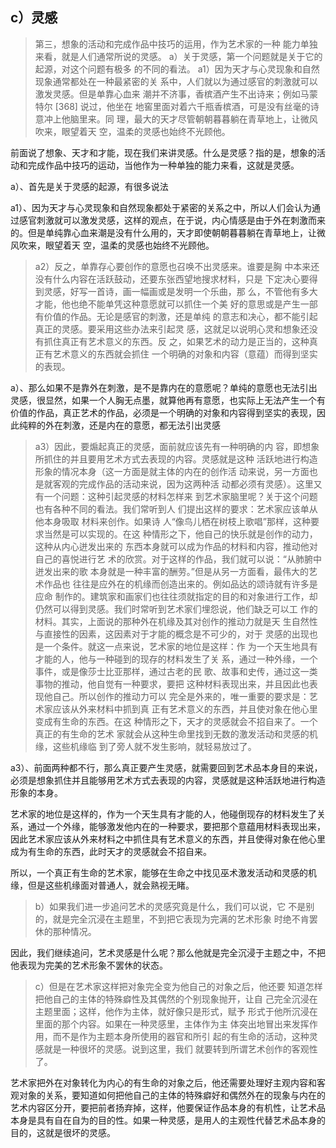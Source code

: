 <h2>c）灵感</h2><blockquote data-pid="SNWVmphR">第三，想象的活动和完成作品中技巧的运⽤，作为艺术家的⼀种 能⼒单独来看，就是⼈们通常所说的灵感。 a）关于灵感，第⼀个问题就是关于它的起源，对这个问题有极多 的不同的看法。 a1）因为天才与⼼灵现象和⾃然现象通常都处在⼀种最紧密的关 系中，⼈们就以为通过感官的刺激就可以激发灵感。但是单靠⼼⾎来 潮并不济事，⾹槟酒产⽣不出诗来；例如⻢蒙特尔 [368] 说过，他坐在 地窖⾥⾯对着六千瓶⾹槟酒，可是没有丝毫的诗意冲上他脑⾥来。同 理，最⼤的天才尽管朝朝暮暮躺在⻘草地上，让微⻛吹来，眼望着天 空，温柔的灵感也始终不光顾他。</blockquote><p data-pid="CYgTFJAB">前面说了想象、天才和才能，现在我们来讲灵感。什么是灵感？指的是，想象的活动和完成作品中技巧的运动，当他作为一种单独的能力来看，这就是灵感。</p><p data-pid="ZoAOeXcQ">a）、首先是关于灵感的起源，有很多说法</p><p data-pid="PE7bP_od">a1）、因为天才与心灵现象和自然现象都处于紧密的关系之中，所以人们会认为通过感官刺激就可以激发灵感，这样的观点，在于说，内心情感是由于外在刺激而来的。但是单纯靠心血来潮是没有什么用的，天才即使朝朝暮暮躺在⻘草地上，让微⻛吹来，眼望着天 空，温柔的灵感也始终不光顾他。</p><blockquote data-pid="s-b0v1lw">a2）反之，单靠存⼼要创作的意愿也召唤不出灵感来。谁要是胸 中本来还没有什么内容在活跃⿎动，还要东张⻄望地搜求材料，只是 下定决⼼要得到灵感，好写⼀⾸诗，画⼀幅画或是发明⼀个乐曲，那 么，不管他有多⼤才能，他也绝不能单凭这种意愿就可以抓住⼀个美 好的意思或是产⽣⼀部有价值的作品。⽆论是感官的刺激，还是单纯 的意志和决⼼，都不能引起真正的灵感。要采⽤这些办法来引起灵 感，这就⾜以说明⼼灵和想象还没有抓住真正有艺术意义的东⻄。反 之，如果艺术的动⼒是正当的，这种真正有艺术意义的东⻄就会抓住 ⼀个明确的对象和内容（意蕴）⽽得到坚实的表现。</blockquote><p data-pid="BSouDCGk">a）、那么如果不是靠外在刺激，是不是靠内在的意愿呢？单纯的意愿也无法引出灵感，很显然，如果一个人胸无点墨，就算他再有意愿，也实际上无法产生一个有价值的作品，真正艺术的作品，必须是一个明确的对象和内容得到坚实的表现，因此纯粹的外在刺激，还是内在的意愿，都无法引出灵感</p><blockquote data-pid="qGNZsYLU">a3）因此，要煽起真正的灵感，⾯前就应该先有⼀种明确的内 容，即想象所抓住的并且要⽤艺术⽅式去表现的内容。灵感就是这种 活跃地进⾏构造形象的情况本⾝（这⼀⽅⾯是就主体的内在的创作活 动来说，另⼀⽅⾯也是就客观的完成作品的活动来说，因为这两种活 动都必须有灵感）。这⾥⼜有⼀个问题：这种引起灵感的材料怎样来 到艺术家脑⾥呢？关于这个问题也有各种不同的看法。我们常听到⼈ 们提出这样的要求：艺术家应该单从他本⾝吸取 材料来创作。如果诗 ⼈“像⻦⼉栖在树枝上歌唱”那样，这种要求当然是可以实现的。在这 种情形之下，他⾃⼰的快乐就是创作的动⼒，这种从内⼼迸发出来的 东⻄本⾝就可以成为作品的材料和内容，推动他对⾃⼰的喜悦进⾏艺 术的欣赏。对于这样的作品，我们就可以说：“从肺腑中迸发出来的歌 本⾝就是⼀种丰富的酬劳。”但是从另⼀⽅⾯看，最伟⼤的艺术作品也 往往是应外在的机缘⽽创造出来的。例如品达的颂诗就有许多是应命 制作的。建筑家和画家们也往往须就指定的⽬的和对象进⾏⼯作，却 仍然可以得到灵感。我们时常听到艺术家们埋怨说，他们缺乏可以⼯ 作的材料。其实，上⾯说的那种外在机缘及其对创作的推动⼒就是天 ⽣⾃然性与直接性的因素，这因素对于才能的概念是不可少的，对于 灵感的出现也是⼀个条件。就这⼀点来说，艺术家的地位是这样：作 为⼀个天⽣地具有才能的⼈，他与⼀种碰到的现存的材料发⽣了关 系，通过⼀种外缘，⼀个事件，或是像莎⼠⽐亚那样，通过古⽼的⺠ 歌、故事和史传，通过这⼀类事物的推动，他⾃觉有⼀种要求，要把 这种材料表现出来，并且因此也表现他⾃⼰。所以创作的推动⼒可以 完全是外来的，唯⼀重要的要求是：艺术家应该从外来材料中抓到真 正有艺术意义的东⻄，并且使对象在他⼼⾥变成有⽣命的东⻄。在这 种情形之下，天才的灵感就会不招⾃来了。⼀个真正的有⽣命的艺术 家就会从这种⽣命⾥找到⽆数的激发活动和灵感的机缘，这些机缘临 到了旁⼈就不发⽣影响，就轻易放过了。</blockquote><p data-pid="pZqEg4kG">a3）、前面两种都不行，那么真正要产生灵感，就需要回到艺术品本身目的来说，必须是想象抓住并且能够用艺术方式去表现的内容，灵感就是这种活跃地进行构造形象的本身。</p><p data-pid="dIxmaFwP">艺术家的地位是这样的，作为一个天生具有才能的人，他碰倒现存的材料发生了关系，通过一个外缘，能够激发他内在的一种要求，要把那个意蕴用材料表现出来，因此艺术家应该从外来材料之中抓住具有艺术意义的东西，并且使得对象在他心里成为有生命的东西，此时天才的灵感就会不招自来。</p><p data-pid="AGwp9gCp">所以，一个真正有生命的艺术家，能够在生命之中找见巫术激发活动和灵感的机缘，但是这些机缘面对普通人，就会熟视无睹。</p><blockquote data-pid="yLrXPUqs">b）如果我们进⼀步追问艺术的灵感究竟是什么，我们可以说，它 不是别的，就是完全沉浸在主题⾥，不到把它表现为完满的艺术形象 时绝不肯罢休的那种情况。</blockquote><p data-pid="6yuNo6NL">因此，我们继续追问，艺术灵感是什么呢？那么他就是完全沉浸于主题之中，不把他表现为完美的艺术形象不罢休的状态。</p><blockquote data-pid="dzq9aWzN">c）但是在艺术家这样把对象完全变为他⾃⼰的对象之后，他还要 知道怎样把他⾃⼰的主体的特殊癖性及其偶然的个别现象抛开，让⾃ ⼰完全沉浸在主题⾥⾯；这样，他作为主体，就好像只是形式，赋予 形式于他所沉浸在⾥⾯的那个内容。如果在⼀种灵感⾥，主体作为主 体突出地冒出来发挥作⽤，⽽不是作为主题本⾝所使⽤的器官和所引 起的有⽣命的活动，这种灵感就是⼀种很坏的灵感。说到这⾥，我们 就要转到所谓艺术创作的客观性了。</blockquote><p data-pid="iz5a-5oq">艺术家把外在对象转化为内心的有生命的对象之后，他还需要处理好主观内容和客观对象的关系，要知道如何把他自己的主体的特殊癖好和偶然外在的现象与内在的艺术内容区分开，要把前者扬弃掉，这样，他要保证作品本身的有机性，让艺术品本身是具有自在自为的目的性。如果一种灵感，是用人的主观性代替艺术品本身的目的，这就是很坏的灵感。</p><p></p>